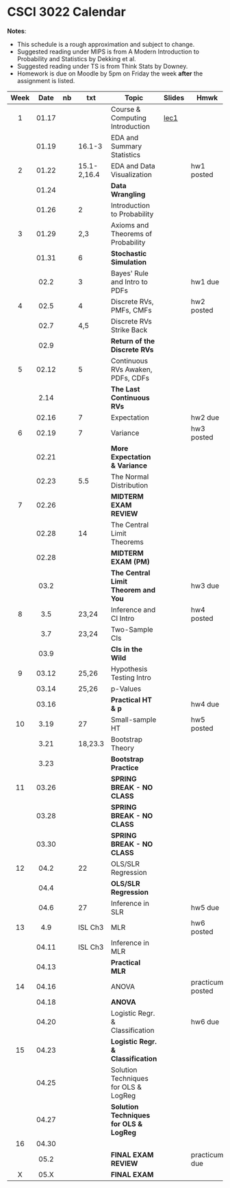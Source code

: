 # CSCI 3022 Calendar

**Notes**:
- This schedule is a rough approximation and subject to change.
- Suggested reading under MIPS is from A Modern Introduction to Probability and Statistics by Dekking et al. 
- Suggested reading under TS is from Think Stats by Downey. 
- Homework is due on Moodle by 5pm on Friday the week **after** the assignment is listed. 

|Week| Date | nb    | txt       |        Topic             	             | Slides    | Hmwk  	  | 
|:--:|:----:| ------|-----------|----------------------------------------|--------------|-----------|
|1   |01.17 |	    |           |Course & Computing Introduction 		 | [lec1](https://github.com/dblarremore/csci3022/blob/master/slides/lec1.pdf)      |	|
|    |01.19 |	    |16.1-3  |EDA and Summary Statistics 				 |       |	|
|2   |01.22 |	    |15.1-2,16.4|EDA and Data Visualization 			 |       |hw1 posted 		|
|    |01.24 | 	    |           |**Data Wrangling**						 |       |	|
|    |01.26 |	    |2          |Introduction to Probability 			 |       |	|
|3   |01.29 |	    |2,3        |Axioms and Theorems of Probability 	 |       |	|
|    |01.31 | 	    |6          |**Stochastic Simulation**				 |       |	|
|    |02.2  |	    |3          |Bayes' Rule and Intro to PDFs 			 |       |hw1 due|
|4   |02.5  |	    |4          |Discrete RVs, PMFs, CMFs 				 |       |hw2 posted|
|    |02.7  |	    |4,5        |Discrete RVs Strike Back				 |       |	|
|    |02.9  | 	    |           |**Return of the Discrete RVs**			 |       |	|
|5   |02.12 |	    |5          |Continuous RVs Awaken, PDFs, CDFs		 |       |	|
|    |2.14  | 	    |           |**The Last Continuous RVs**			 |       |	|
|    |02.16 |	    |7          |Expectation 							 |       |hw2 due|
|6   |02.19 |	    |7          |Variance								 |       |hw3 posted|
|    |02.21 | 	    |           |**More Expectation & Variance** 		 |       |	|
|    |02.23 |	    |5.5        |The Normal Distribution 				 |       		 |	|
|7   |02.26 |	    |           |**MIDTERM EXAM REVIEW** 				 |       		 |	|
|    |02.28 |	    |14         |The Central Limit Theorems 			 |       |	|
|    |02.28 |	    |           |**MIDTERM EXAM (PM)** 					 |       |	|
|    |03.2  | 	    |           |**The Central Limit Theorem and You**	 |       |hw3 due|
|8   |3.5	|	    |23,24      |Inference and CI Intro					 |       |hw4 posted|
|    |3.7	|	    |23,24      |Two-Sample CIs 						 |       |	|
|    |03.9  | 	    |           |**CIs in the Wild** 					 |       |	|
|9   |03.12 |	    |25,26      |Hypothesis Testing Intro 				 |       |	|
|    |03.14 | 	    |25,26      |p-Values 								 |       |	|
|    |03.16 |	    |           |**Practical HT & p**					 |       |hw4 due|
|10  |3.19  |	    |27         |Small-sample HT 						 |       |hw5 posted|
|    |3.21  |	    |18,23.3    |Bootstrap Theory 						 |       |	|
|    |3.23  |	    |           |**Bootstrap Practice** 				 |       |	|
|11  |03.26 |	    |           |**SPRING BREAK - NO CLASS**			 |       |	|
|    |03.28 |	    |           |**SPRING BREAK - NO CLASS**			 |       |	|
|    |03.30 |	    |           |**SPRING BREAK - NO CLASS**			 |       |	|
|12  |04.2  |	    |22         |OLS/SLR Regression						 |       |	|
|    |04.4  |	    |           |**OLS/SLR Regression**					 |       |	|
|    |04.6  |	    |27         |Inference in SLR						 |       |hw5 due|
|13  |4.9	|	    |ISL Ch3    |MLR 									 |       |hw6 posted|
|    |04.11 |	    |ISL Ch3    |Inference in MLR						 |       |	|
|    |04.13 |	    |           |**Practical MLR** 						 |       |	|
|14  |04.16 |	    |           |ANOVA								 	 |       |practicum posted|
|    |04.18 |	    |           |**ANOVA** 								 |       |	|
|    |04.20 |	    |           |Logistic Regr. & Classification         |       |hw6 due|
|15  |04.23 |	    |           |**Logistic Regr. & Classification**     |       |	|
|    |04.25 |	    |           |Solution Techniques for OLS & LogReg    |       |	|
|    |04.27 | 	    |           |**Solution Techniques for OLS & LogReg**|       |	|
|16  |04.30 |	    |           |										 |       |	|
|    |05.2  |	    |           |**FINAL EXAM REVIEW**					 |       |practicum due|
|X   |05.X  |	    |           |**FINAL EXAM**							 |       ||